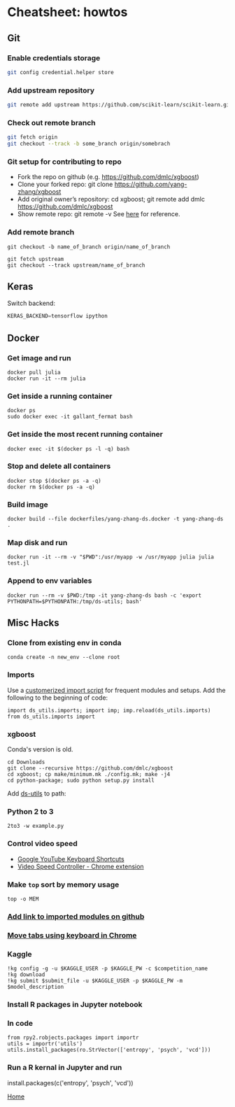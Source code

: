 # Cheatsheet: howtos

## Git

### Enable credentials storage 
```sh
git config credential.helper store
```

### Add upstream repository
```sh
git remote add upstream https://github.com/scikit-learn/scikit-learn.git
```

### Check out remote branch
```sh
git fetch origin
git checkout --track -b some_branch origin/somebrach
```

### Git setup for contributing to repo
- Fork the repo on github (e.g. https://github.com/dmlc/xgboost)
- Clone your forked repo: git clone https://github.com/yang-zhang/xgboost
- Add original owner’s repository: cd xgboost; git remote add dmlc https://github.com/dmlc/xgboost
- Show remote repo: git remote -v
See [here](http://kbroman.org/github_tutorial/pages/fork.html) for reference.

### Add remote branch
```
git checkout -b name_of_branch origin/name_of_branch

git fetch upstream
git checkout --track upstream/name_of_branch
```

## Keras
Switch backend:
```py
KERAS_BACKEND=tensorflow ipython
```

## Docker
### Get image and run
```
docker pull julia
docker run -it --rm julia
```

### Get inside a running container
```
docker ps
sudo docker exec -it gallant_fermat bash
```

### Get inside the most recent running container
```
docker exec -it $(docker ps -l -q) bash
```

### Stop and delete all containers
```
docker stop $(docker ps -a -q)
docker rm $(docker ps -a -q)
```

### Build image
```
docker build --file dockerfiles/yang-zhang-ds.docker -t yang-zhang-ds .
```

### Map disk and run
```
docker run -it --rm -v "$PWD":/usr/myapp -w /usr/myapp julia julia test.jl
```

### Append to env variables
```
docker run --rm -v $PWD:/tmp -it yang-zhang-ds bash -c 'export PYTHONPATH=$PYTHONPATH:/tmp/ds-utils; bash' 
```



## Misc Hacks

### Clone from existing env in conda
```
conda create -n new_env --clone root
```

### Imports
Use a [customerized import script](https://github.com/yang-zhang/ds-utils/blob/master/ds_utils/imports.py) for frequent modules and setups. Add the following to the beginning of code:
```
import ds_utils.imports; import imp; imp.reload(ds_utils.imports)
from ds_utils.imports import
```

### xgboost
Conda's version is old.
```
cd Downloads
git clone --recursive https://github.com/dmlc/xgboost
cd xgboost; cp make/minimum.mk ./config.mk; make -j4
cd python-package; sudo python setup.py install
```

Add [ds-utils](https://github.com/yang-zhang/ds-utils) to path:


### Python 2 to 3
```
2to3 -w example.py
```

### Control video speed
- [Google YouTube Keyboard Shortcuts](https://sites.google.com/a/umich.edu/going-google/accessibility/google-keyboard-shortcuts---youtube)
- [Video Speed Controller - Chrome extension](https://chrome.google.com/webstore/detail/video-speed-controller/nffaoalbilbmmfgbnbgppjihopabppdk)

### Make `top` sort by memory usage
```
top -o MEM
```

### [Add link to imported modules on github](http://fiatjaf.alhur.es/module-linker/#/python)
### [Move tabs using keyboard in Chrome](https://chrome.google.com/webstore/detail/moigagbiaanpboaflikhdhgdfiifdodd)

### Kaggle
```
!kg config -g -u $KAGGLE_USER -p $KAGGLE_PW -c $competition_name
!kg download
!kg submit $submit_file -u $KAGGLE_USER -p $KAGGLE_PW -m $model_description
```

### Install R packages in Jupyter notebook 

### In code
```
from rpy2.robjects.packages import importr
utils = importr('utils')
utils.install_packages(ro.StrVector(['entropy', 'psych', 'vcd']))
```

### Run a R kernal in Jupyter and run
install.packages(c('entropy', 'psych', 'vcd'))

[Home](https://yang-zhang.github.io/)
